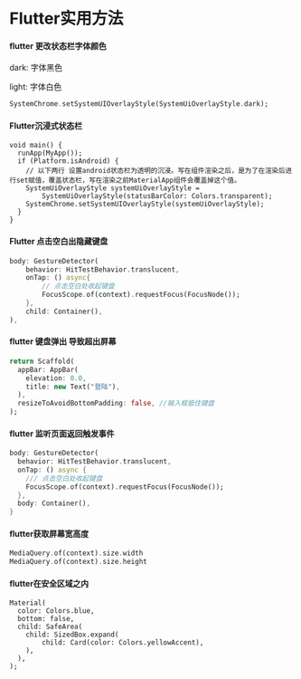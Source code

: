 # Flutter实用方法

#### flutter 更改状态栏字体颜色

dark: 字体黑色

light: 字体白色

```dart
SystemChrome.setSystemUIOverlayStyle(SystemUiOverlayStyle.dark);
```



#### Flutter沉浸式状态栏

```
void main() {
  runApp(MyApp());
  if (Platform.isAndroid) {
    // 以下两行 设置android状态栏为透明的沉浸。写在组件渲染之后，是为了在渲染后进行set赋值，覆盖状态栏，写在渲染之前MaterialApp组件会覆盖掉这个值。
    SystemUiOverlayStyle systemUiOverlayStyle =
        SystemUiOverlayStyle(statusBarColor: Colors.transparent);
    SystemChrome.setSystemUIOverlayStyle(systemUiOverlayStyle);
  }
}
```





#### Flutter 点击空白出隐藏键盘

```dart
body: GestureDetector(
    behavior: HitTestBehavior.translucent,
    onTap: () async{
        // 点击空白处收起键盘
        FocusScope.of(context).requestFocus(FocusNode());
    },
    child: Container(),
),
```



#### flutter 键盘弹出 导致超出屏幕

```dart
return Scaffold(
  appBar: AppBar(
    elevation: 0.0,
    title: new Text("登陆"),
  ),
  resizeToAvoidBottomPadding: false, //输入框抵住键盘
);
```



#### flutter 监听页面返回触发事件

```dart
body: GestureDetector(
  behavior: HitTestBehavior.translucent,
  onTap: () async {
    /// 点击空白处收起键盘
    FocusScope.of(context).requestFocus(FocusNode());
  },
  body: Container(),
}
```



#### flutter获取屏幕宽高度

```dart
MediaQuery.of(context).size.width
MediaQuery.of(context).size.height
```



#### flutter在安全区域之内

```
Material(
  color: Colors.blue,
  bottom: false,
  child: SafeArea(
  	child: SizedBox.expand(
  		child: Card(color: Colors.yellowAccent),
    ),
  ),
);
```



